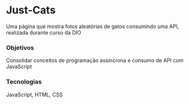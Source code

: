 # Just-Cats
Uma página que mostra fotos aleatórias de gatos consumindo uma API, realizada durante curso da DIO

### Objetivos
Consolidar conceitos de programação assíncrona e consumo de API com JavaScript

### Tecnologias
JavaScript, HTML, CSS
